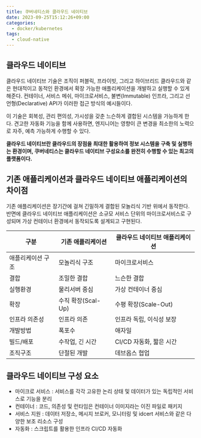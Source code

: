 ```yaml
---
title: 쿠버네티스와 클라우드 네이티브
date: 2023-09-25T15:12:26+09:00
categories:
  - docker/kubernetes
tags: 
  - cloud-native
---
```


## 클라우드 네이티브

클라우드 네이티브 기술은 조직이 퍼블릭, 프라이빗, 그리고 하이브리드 클라우드와 같은 현대적이고 동적인 환경에서 확장 가능한 애플리케이션을 개발하고 실행할 수 있게 해준다. 컨테이너, 서비스 메쉬, 마이크로서비스, 불변(Immutable) 인프라, 그리고 선언형(Declarative) API가 이러한 접근 방식의 예시들이다.

이 기술은 회복성, 관리 편의성, 가시성을 갖춘 느슨하게 결합된 시스템을 가능하게 한다. 견고한 자동화 기능을 함께 사용하면, 엔지니어는 영향이 큰 변경을 최소한의 노력으로 자주, 예측 가능하게 수행할 수 있다.

**클라우드 네이티브란 클라우드의 장점을 최대한 활용하여 정보 시스템을 구축 및 실행하는 환경이며, 쿠버네티스는 클라우드 네이티브 구성요소를 완전히 수행할 수 있는 최고의 플랫폼이다.**

## 기존 애플리케이션과 클라우드 네이티브 애플리케이션의 차이점

기존 애플리케이션은 장기간에 걸쳐 긴밀하게 결합된 모놀리식 기반 위에서 동작한다. 반면에 클라우드 네이티브 애플리케이션은 소규모 서비스 단위의 마이크로서비스로 구성되며 가상 컨테이너 환경에서 동작되도록 설계되고 구현된다.

|구분|기존 애플리케이션|클라우드 네이티브 애플리케이션|
|------|---|---|
|애플리케이션 구조|모놀리식 구조|마이크로서비스|
|결합|조밀한 결합|느슨한 결합|
|실행환경|물리서버 중심|가상 컨테이너 중심|
|확장|수직 확장(Scal-Up)|수평 확장(Scale-Out)|
|인프라 의존성|인프라 의존|인프라 독립, 이식성 보장|
|개발방법|폭포수|애자일|
|빌드/배포|수작업, 긴 시간|CI/CD 자동화, 짧은 시간|
|조직구조|단절된 개발|데브옵스 협업|

## 클라우드 네이티브 구성 요소

- 마이크로 서비스 : 서비스를 각각 고유한 논리 상태 및 데이터가 있는 독립적인 서비스로 기능을 분리
- 컨테이너 : 코드, 의존성 및 런타임은 컨테이너 이미지라는 이진 파일로 패키지
- 서비스 지원 : 데이터 저장소, 메시지 브로커, 모니터링 및 idcert 서비스와 같은 다양한 보조 리소스 구성
- 자동화 : 스크립트를 활용한 인프라 CI/CD 자동화
